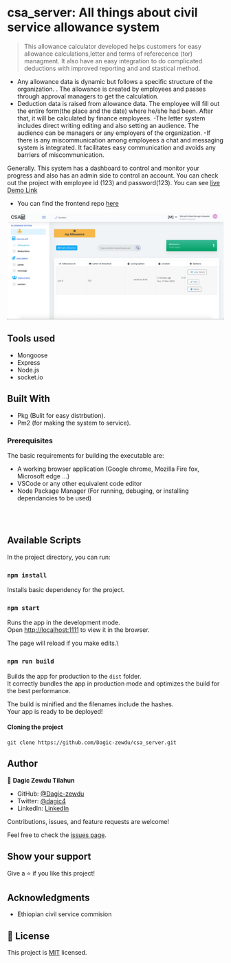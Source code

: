 
# csa_server: All things about civil service allowance system

> This allowance calculator developed helps customers for easy allowance calculations,letter and terms of referecence (tor) managment. It also have an easy integration to do complicated deductions with improved reporting and and stastical method.

-  Any allowance data is dynamic but follows a specific structure of the organization. . The allowance is created by employees and passes through approval managers to get the calculation. 
- Deduction data is raised from allowance data. The employee will fill out the entire form(the place and the date) where he/she had been. After that, it will be calculated by finance employees.
-The letter system includes direct writing editing and also setting an audience. The audience can be managers or any employers of the organization.
-If there is any miscommunication among employees a chat and messaging system is integrated. It facilitates easy communication and avoids any barriers of miscommunication.

Generally. This system has a dashboard to control and monitor your progress and also has an admin side to control an account. You can check out the project with employee id (123) and password(123). You can see [live Demo Link](https://cs-allowance.herokuapp.com/)


- You can find the frontend repo [here](https://github.com/Dagic-zewdu/csa_client)

![screenshot](./assets/Screen-Shot.png)

## Tools used

- Mongoose
- Express
- Node.js
- socket.io

## Built With

- Pkg (Bulit for easy distrbution).
- Pm2 (for making the system to service).

### Prerequisites

The basic requirements for building the executable are:

- A working browser application (Google chrome, Mozilla Fire fox, Microsoft edge ...)
- VSCode or any other equivalent code editor
- Node Package Manager (For running, debuging, or installing dependancies to be used)

<br>
<br>

## Available Scripts

In the project directory, you can run:
### `npm install`

Installs basic  dependency for the project.
### `npm start`

Runs the app in the development mode.\
Open [http://localhost:1111](http://localhost:1111) to view it in the browser.

The page will reload if you make edits.\
### `npm run build`

Builds the app for production to the `dist` folder.\
It correctly bundles the app in production mode and optimizes the build for the best performance.

The build is minified and the filenames include the hashes.\
Your app is ready to be deployed!
#### Cloning the project

```
git clone https://github.com/Dagic-zewdu/csa_server.git
```

## Author

👤 **Dagic Zewdu Tilahun**

- GitHub: [@Dagic-zewdu](https://github.com/Dagic-zewdu)
- Twitter: [@dagic4](https://twitter.com/dagic4)
- LinkedIn: [LinkedIn](https://www.linkedin.com/in/dagi-zewdu-21b835215/)

Contributions, issues, and feature requests are welcome!

Feel free to check the [issues page](https://github.com/Dagic-zewdu/csa_server/issues).

## Show your support

Give a ⭐️ if you like this project!

## Acknowledgments

- Ethiopian civil service commision

## 📝 License

This project is [MIT](./MIT.md) licensed.
